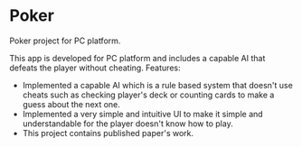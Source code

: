 # Poker
Poker project for PC platform.

This app is developed for PC platform and includes a capable AI that defeats the player without cheating. Features:

- Implemented a capable AI which is a rule based system that doesn't use cheats such as checking player's deck or counting cards to make a guess about the next one.
- Implemented a very simple and intuitive UI to make it simple and understandable for the player doesn't know how to play.
- This project contains published paper's work.
